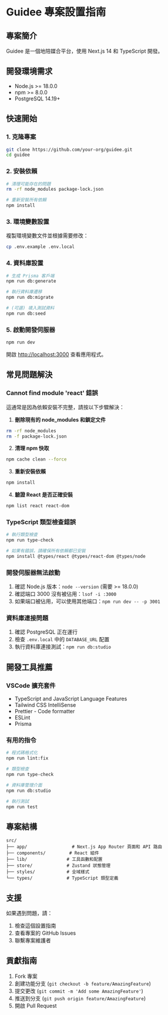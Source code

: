 # Guidee 專案設置指南

## 專案簡介
Guidee 是一個地陪媒合平台，使用 Next.js 14 和 TypeScript 開發。

## 開發環境需求
- Node.js >= 18.0.0
- npm >= 8.0.0
- PostgreSQL 14.19+

## 快速開始

### 1. 克隆專案
```bash
git clone https://github.com/your-org/guidee.git
cd guidee
```

### 2. 安裝依賴
```bash
# 清理可能存在的問題
rm -rf node_modules package-lock.json

# 重新安裝所有依賴
npm install
```

### 3. 環境變數設置
複製環境變數文件並根據需要修改：
```bash
cp .env.example .env.local
```

### 4. 資料庫設置
```bash
# 生成 Prisma 客戶端
npm run db:generate

# 執行資料庫遷移
npm run db:migrate

# (可選) 填入測試資料
npm run db:seed
```

### 5. 啟動開發伺服器
```bash
npm run dev
```

開啟 [http://localhost:3000](http://localhost:3000) 查看應用程式。

## 常見問題解決

### Cannot find module 'react' 錯誤
這通常是因為依賴安裝不完整，請按以下步驟解決：

1. **刪除現有的 node_modules 和鎖定文件**
```bash
rm -rf node_modules
rm -f package-lock.json
```

2. **清理 npm 快取**
```bash
npm cache clean --force
```

3. **重新安裝依賴**
```bash
npm install
```

4. **驗證 React 是否正確安裝**
```bash
npm list react react-dom
```

### TypeScript 類型檢查錯誤
```bash
# 執行類型檢查
npm run type-check

# 如果有錯誤，請確保所有依賴都已安裝
npm install @types/react @types/react-dom @types/node
```

### 開發伺服器無法啟動
1. 確認 Node.js 版本：`node --version` (需要 >= 18.0.0)
2. 確認端口 3000 沒有被佔用：`lsof -i :3000`
3. 如果端口被佔用，可以使用其他端口：`npm run dev -- -p 3001`

### 資料庫連接問題
1. 確認 PostgreSQL 正在運行
2. 檢查 `.env.local` 中的 `DATABASE_URL` 配置
3. 執行資料庫連接測試：`npm run db:studio`

## 開發工具推薦

### VSCode 擴充套件
- TypeScript and JavaScript Language Features
- Tailwind CSS IntelliSense
- Prettier - Code formatter
- ESLint
- Prisma

### 有用的指令
```bash
# 程式碼格式化
npm run lint:fix

# 類型檢查
npm run type-check

# 資料庫管理介面
npm run db:studio

# 執行測試
npm run test
```

## 專案結構
```
src/
├── app/                 # Next.js App Router 頁面和 API 路由
├── components/         # React 組件
├── lib/               # 工具函數和配置
├── store/             # Zustand 狀態管理
├── styles/            # 全域樣式
└── types/             # TypeScript 類型定義
```

## 支援
如果遇到問題，請：
1. 檢查這個設置指南
2. 查看專案的 GitHub Issues
3. 聯繫專案維護者

## 貢獻指南
1. Fork 專案
2. 創建功能分支 (`git checkout -b feature/AmazingFeature`)
3. 提交更改 (`git commit -m 'Add some AmazingFeature'`)
4. 推送到分支 (`git push origin feature/AmazingFeature`)
5. 開啟 Pull Request